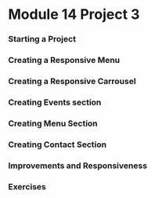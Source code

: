 # Module 14 Project 3
### Starting a Project
### Creating a Responsive Menu
### Creating a Responsive Carrousel
### Creating Events section
### Creating Menu Section
### Creating Contact Section
### Improvements and Responsiveness
### Exercises
